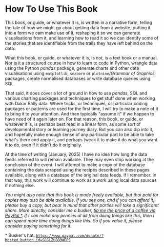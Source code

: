 # How To Use This Book

This book, or guide, or whatever it is, is written in a narrative form, telling the tale of how we might go about getting data from a website, putting it into a form we cam make use of it, reshaping it so we can generate visualisations from it, and learning how to read it so we can identify some of the stories that are identifiable from the trails they have left behind on the data.

What this book, or guide, or whatever it is, is *not*, is a text book or a manual. Nor is it a structured course in how to learn to code in Python, wrangle data using the Python *pandas* package, generate charts and other data visualisations using `matplotlib`, `seaborn` or `plotnine`/*Grammar of Graphics* packages, create normalised databases or write database queries using SQL.

That said, it does cover a lot of ground in how to use *pandas*, SQL and various charting packages and techniques to get stuff done when working with Dakar Rally data. Where tricks, or techniques, or particular coding packages or patterns are used for the first time, I will try to make a note of it to bring it to your attention. And then typically "assume it" if we happen to have need of it again later on. For that reason, this book, or guide, or whatever it is, is perhaps best read in a linear form, as some sort of developmental story or learning journey diary. But you can also dip into it, and hopefully make enough sense of any particular part to be able to take what's there and apply it, and perhaps tweak it to make it do what you want it to do, even if it didn't do it originally.

At the time of writing (January, 2025) I have no idea how long the data feeds referred to will remain available. They may even stop working at the conclusion of the event. I will attempt to make a copy of the database containing the data scraped using the recipes described in these pages available, along with a database of the original data feeds. If I remember. In that way, this work will continue to work as a work using local data sources if nothing else.

*You might also note that this book is made freely available, but that paid for copies may also be able available. If you see one, and if you can afford it, please buy a copy, but bear in mind that other parties will take a significamt share. More directly, consider me a busker, [tip me the price of a coffee via PayPal \*](https://www.paypal.com/donate/?hosted_button_id=S8GLZUB89WFPS). If I can make any pennies at all from doing things like this, then I can spend more time doing things like this. So if you value it, please consider paying something for it.*

\* Busker's hat: [`https://www.paypal.com/donate/?hosted_button_id=S8GLZUB89WFPS`](https://www.paypal.com/donate/?hosted_button_id=S8GLZUB89WFP)
